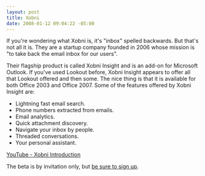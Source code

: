 ```yaml
---
layout: post
title: Xobni
date: 2008-01-12 09:04:22 -05:00
---
```


If you're wondering what Xobni is, it's "inbox" spelled backwards. But that's not all it is. They are a startup company founded in 2006 whose mission is "to take back the email inbox for our users". 

Their flagship product is called Xobni Insight and is an add-on for Microsoft Outlook. If you've used Lookout before, Xobni Insight appears to offer all that Lookout offered and then some. The nice thing is that it is available for both Office 2003 and Office 2007. Some of the features offered by Xobni Insight are:

*   Lightning fast email search. 
*   Phone numbers extracted from emails. 
*   Email analytics. 
*   Quick attachment discovery. 
*   Navigate your inbox by people. 
*   Threaded conversations. 
*   Your personal assistant. 

[YouTube - Xobni Introduction](http://www.youtube.com/watch?v=CYwNhyvCmuo)</div>

The beta is by invitation only, but [be sure to sign up](http://www.xobni.com/?friend=29771).
